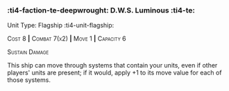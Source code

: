### :ti4-faction-te-deepwrought: **D.W.S. Luminous** :ti4-te:

Unit Type: Flagship :ti4-unit-flagship:

<span style="font-variant:small-caps;">Cost 8</span> __|__ <span style="font-variant:small-caps;">Combat 7(x2)</span> __|__ <span style="font-variant:small-caps;">Move 1</span> __|__ <span style="font-variant:small-caps;">Capacity 6</span>

<span style="font-variant:small-caps;">Sustain Damage</span>

This ship can move through systems that contain your units, even if other players' units are present; if it would, apply +1 to its move value for each of those systems.
